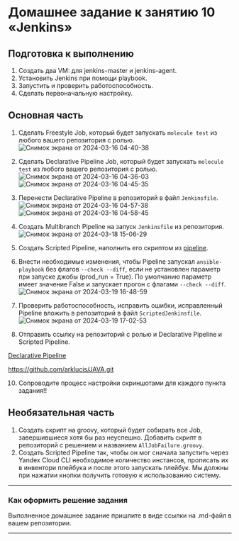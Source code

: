 # Домашнее задание к занятию 10 «Jenkins»

## Подготовка к выполнению

1. Создать два VM: для jenkins-master и jenkins-agent.
2. Установить Jenkins при помощи playbook.
3. Запустить и проверить работоспособность.
4. Сделать первоначальную настройку.

## Основная часть

1. Сделать Freestyle Job, который будет запускать `molecule test` из любого вашего репозитория с ролью.
![Снимок экрана от 2024-03-16 04-40-38](https://github.com/arklucis/CI-CD/assets/154414081/c96da8ad-51b8-4cd3-a2d4-0e4aa4fd34e3)

2. Сделать Declarative Pipeline Job, который будет запускать `molecule test` из любого вашего репозитория с ролью.
![Снимок экрана от 2024-03-16 04-36-03](https://github.com/arklucis/CI-CD/assets/154414081/a2e0a8a8-4f72-4c87-a032-6baf7e981d0a)
![Снимок экрана от 2024-03-16 04-45-35](https://github.com/arklucis/CI-CD/assets/154414081/e4ccf5ac-ad46-423f-a789-6f02ad94e6e8)

3. Перенести Declarative Pipeline в репозиторий в файл `Jenkinsfile`.
![Снимок экрана от 2024-03-16 04-57-38](https://github.com/arklucis/CI-CD/assets/154414081/f39a0a74-6f4a-4ebd-969e-67b3c4ac54ae)
![Снимок экрана от 2024-03-16 04-58-45](https://github.com/arklucis/CI-CD/assets/154414081/fd8f38df-f34b-4bff-aa44-3f258c98b0f4)

5. Создать Multibranch Pipeline на запуск `Jenkinsfile` из репозитория.
![Снимок экрана от 2024-03-18 15-06-29](https://github.com/arklucis/CI-CD/assets/154414081/766c00c0-ea5d-4280-ac9f-976afe0dfdfa)

6. Создать Scripted Pipeline, наполнить его скриптом из [pipeline](./pipeline).
7. Внести необходимые изменения, чтобы Pipeline запускал `ansible-playbook` без флагов `--check --diff`, если не установлен параметр при запуске джобы (prod_run = True). По умолчанию параметр имеет значение False и запускает прогон с флагами `--check --diff`.
![Снимок экрана от 2024-03-19 16-48-59](https://github.com/arklucis/CI-CD/assets/154414081/ca015d15-da9f-4e0c-8e02-228160f29a14)

8. Проверить работоспособность, исправить ошибки, исправленный Pipeline вложить в репозиторий в файл `ScriptedJenkinsfile`.
![Снимок экрана от 2024-03-19 17-02-53](https://github.com/arklucis/CI-CD/assets/154414081/03b97029-3d03-4eea-b29f-5ad67b28304b)

9. Отправить ссылку на репозиторий с ролью и Declarative Pipeline и Scripted Pipeline.

[Declarative Pipeline](https://github.com/arklucis/Ansible.git)

https://github.com/arklucis/JAVA.git

10. Сопроводите процесс настройки скриншотами для каждого пункта задания!!

## Необязательная часть

1. Создать скрипт на groovy, который будет собирать все Job, завершившиеся хотя бы раз неуспешно. Добавить скрипт в репозиторий с решением и названием `AllJobFailure.groovy`.
2. Создать Scripted Pipeline так, чтобы он мог сначала запустить через Yandex Cloud CLI необходимое количество инстансов, прописать их в инвентори плейбука и после этого запускать плейбук. Мы должны при нажатии кнопки получить готовую к использованию систему.

---

### Как оформить решение задания

Выполненное домашнее задание пришлите в виде ссылки на .md-файл в вашем репозитории.

---
